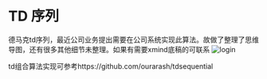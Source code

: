 # TD 序列
德马克td序列，最近公司业务提出需要在公司系统实现此算法。故做了整理了思维导图，还有很多其他细节未整理。如果有需要xmind底稿的可联系
![login](https://github.com/tangyan85/TD-sequence/blob/main/TD.png)

td组合算法实现可参考https://github.com/ourarash/tdsequential
